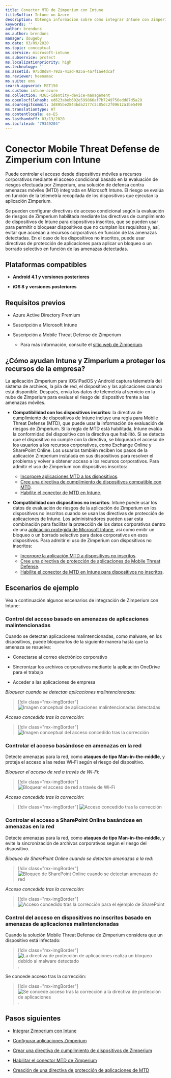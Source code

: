 ```yaml
---
title: Conector MTD de Zimperium con Intune
titleSuffix: Intune on Azure
description: Obtenga información sobre cómo integrar Intune con Zimperium Mobile Threat Defense para controlar el acceso de los dispositivos móviles a los recursos corporativos.
keywords: ''
author: brenduns
ms.author: brenduns
manager: dougeby
ms.date: 03/09/2020
ms.topic: conceptual
ms.service: microsoft-intune
ms.subservice: protect
ms.localizationpriority: high
ms.technology: ''
ms.assetid: 975d8d84-792a-41ad-925a-4a7f1ae4dcaf
ms.reviewer: heenamac
ms.suite: ems
search.appverid: MET150
ms.custom: intune-azure
ms.collection: M365-identity-device-management
ms.openlocfilehash: ed623abeb602e599866af7b7249756edd87d5a29
ms.sourcegitcommit: 3d895be2844bda2177c2c85dc2f09612a1be5490
ms.translationtype: HT
ms.contentlocale: es-ES
ms.lasthandoff: 03/13/2020
ms.locfileid: "79349204"
---
```

# <a name="zimperium-mobile-threat-defense-connector-with-intune"></a>Conector Mobile Threat Defense de Zimperium con Intune

Puede controlar el acceso desde dispositivos móviles a recursos corporativos mediante el acceso condicional basado en la evaluación de riesgos efectuada por Zimperium, una solución de defensa contra amenazas móviles (MTD) integrada en Microsoft Intune. El riesgo se evalúa en función de la telemetría recopilada de los dispositivos que ejecutan la aplicación Zimperium.

Se pueden configurar directivas de acceso condicional según la evaluación de riesgos de Zimperium habilitada mediante las directivas de cumplimiento de dispositivos de Intune para dispositivos inscritos, que se pueden usar para permitir o bloquear dispositivos que no cumplan los requisitos y, así, evitar que accedan a recursos corporativos en función de las amenazas detectadas. En el caso de los dispositivos no inscritos, puede usar directivas de protección de aplicaciones para aplicar un bloqueo o un borrado selectivo en función de las amenazas detectadas.

## <a name="supported-platforms"></a>Plataformas compatibles

- **Android 4.1 y versiones posteriores**

- **iOS 8 y versiones posteriores**

## <a name="prerequisites"></a>Requisitos previos

- Azure Active Directory Premium

- Suscripción a Microsoft Intune

- Suscripción a Mobile Threat Defense de Zimperium

  - Para más información, consulte el [sitio web de Zimperium](https://www.zimperium.com/zips-mobile-ips).

## <a name="how-do-intune-and-zimperium-help-protect-your-company-resources"></a>¿Cómo ayudan Intune y Zimperium a proteger los recursos de la empresa?

La aplicación Zimperium para iOS/iPadOS y Android captura telemetría del sistema de archivos, la pila de red, el dispositivo y las aplicaciones cuando está disponible. Después, envía los datos de telemetría al servicio en la nube de Zimperium para evaluar el riesgo del dispositivo frente a las amenazas móviles.

- **Compatibilidad con los dispositivos inscritos**: la directiva de cumplimiento de dispositivos de Intune incluye una regla para Mobile Threat Defense (MTD), que puede usar la información de evaluación de riesgos de Zimperium. Si la regla de MTD está habilitada, Intune evalúa la conformidad del dispositivo con la directiva que habilitó. Si se detecta que el dispositivo no cumple con la directiva, se bloqueará el acceso de los usuarios a los recursos corporativos, como Exchange Online y SharePoint Online. Los usuarios también reciben los pasos de la aplicación Zimperium instalada en sus dispositivos para resolver el problema y volver a obtener acceso a los recursos corporativos. Para admitir el uso de Zimperium con dispositivos inscritos:
  - [Incorpore aplicaciones MTD a los dispositivos](../protect/mtd-apps-ios-app-configuration-policy-add-assign.md).
  - [Cree una directiva de cumplimiento de dispositivos compatible con MTD](../protect/mtd-device-compliance-policy-create.md).
  - [Habilite el conector de MTD en Intune](../protect/mtd-connector-enable.md).

- **Compatibilidad con dispositivos no inscritos**: Intune puede usar los datos de evaluación de riesgos de la aplicación de Zimperium en los dispositivos no inscritos cuando se usan las directivas de protección de aplicaciones de Intune. Los administradores pueden usar esta combinación para facilitar la protección de los datos corporativos dentro de una [aplicación protegida de Microsoft Intune](../apps/apps-supported-intune-apps.md), así como emitir un bloqueo o un borrado selectivo para datos corporativos en esos dispositivos. Para admitir el uso de Zimperium con dispositivos no inscritos:
  - [Incorpore la aplicación MTD a dispositivos no inscritos](../protect/mtd-add-apps-unenrolled-devices.md).
  - [Cree una directiva de protección de aplicaciones de Mobile Threat Defense](../protect/mtd-app-protection-policy.md).
  - [Habilite el conector de MTD en Intune para dispositivos no inscritos](../protect/mtd-enable-unenrolled-devices.md).
  
## <a name="sample-scenarios"></a>Escenarios de ejemplo

Vea a continuación algunos escenarios de integración de Zimperium con Intune:

### <a name="control-access-based-on-threats-from-malicious-apps"></a>Control del acceso basado en amenazas de aplicaciones malintencionadas

Cuando se detectan aplicaciones malintencionadas, como malware, en los dispositivos, puede bloquearlos de la siguiente manera hasta que la amenaza se resuelva:

- Conectarse al correo electrónico corporativo

- Sincronizar los archivos corporativos mediante la aplicación OneDrive para el trabajo

- Acceder a las aplicaciones de empresa

*Bloquear cuando se detectan aplicaciones malintencionadas:*

> [!div class="mx-imgBorder"]
> ![Imagen conceptual de aplicaciones malintencionadas detectadas](./media/zimperium-mobile-threat-defense-connector/Maliciousapps-blocked-zimperium.png)

*Acceso concedido tras la corrección:*

> [!div class="mx-imgBorder"]
> ![Imagen conceptual del acceso concedido tras la corrección](./media/zimperium-mobile-threat-defense-connector/maliciousapps-unblocked-zimperium.png)

### <a name="control-access-based-on-threat-to-network"></a>Controlar el acceso basándose en amenazas en la red

Detecte amenazas para la red, como **ataques de tipo Man-in-the-middle**, y proteja el acceso a las redes Wi-Fi según el riesgo del dispositivo.

*Bloquear el acceso de red a través de Wi-Fi:*

> [!div class="mx-imgBorder"]
> ![Bloquear el acceso de red a través de Wi-Fi](./media/zimperium-mobile-threat-defense-connector/network-wifi-blocked-zimperium.png)

*Acceso concedido tras la corrección:*

> [!div class="mx-imgBorder"]
> ![Acceso concedido tras la corrección](./media/zimperium-mobile-threat-defense-connector/network-wifi-unblocked-zimperium.png)

### <a name="control-access-to-sharepoint-online-based-on-threat-to-network"></a>Controlar el acceso a SharePoint Online basándose en amenazas en la red

Detecte amenazas para la red, como **ataques de tipo Man-in-the-middle**, y evite la sincronización de archivos corporativos según el riesgo del dispositivo.

*Bloqueo de SharePoint Online cuando se detectan amenazas a la red:*

> [!div class="mx-imgBorder"]
> ![Bloqueo de SharePoint Online cuando se detectan amenazas de red](./media/zimperium-mobile-threat-defense-connector/network-spo-blocked-zimperium.png)

*Acceso concedido tras la corrección:*

> [!div class="mx-imgBorder"]
> ![Acceso concedido tras la corrección para el ejemplo de SharePoint](./media/zimperium-mobile-threat-defense-connector/network-spo-unblocked-zimperium.png)

### <a name="control-access-on-unenrolled-devices-based-on-threats-from-malicious-apps"></a>Control del acceso en dispositivos no inscritos basado en amenazas de aplicaciones malintencionadas

Cuando la solución Mobile Threat Defense de Zimperium considera que un dispositivo está infectado:

> [!div class="mx-imgBorder"]
> ![La directiva de protección de aplicaciones realiza un bloqueo debido al malware detectado](./media/zimperium-mobile-threat-defense-connector/zimperium-mobile-app-policy-block.png).

Se concede acceso tras la corrección:

> [!div class="mx-imgBorder"]
> ![Se concede acceso tras la corrección a la directiva de protección de aplicaciones](./media/zimperium-mobile-threat-defense-connector/zimperium-mobile-app-policy-remediated.png).

## <a name="next-steps"></a>Pasos siguientes

- [Integrar Zimperium con Intune](zimperium-mtd-connector-integration.md)

- [Configurar aplicaciones Zimperium](mtd-apps-ios-app-configuration-policy-add-assign.md)

- [Crear una directiva de cumplimiento de dispositivos de Zimperium](mtd-device-compliance-policy-create.md)

- [Habilitar el conector MTD de Zimperium](mtd-connector-enable.md)

- [Creación de una directiva de protección de aplicaciones de MTD](../protect/mtd-app-protection-policy.md)
